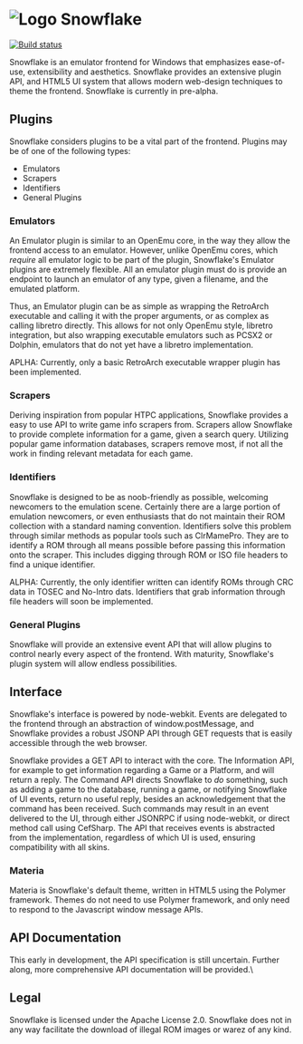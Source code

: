 ![Logo](https://raw.githubusercontent.com/snowflake-frontend/snowflake/master/logo_nes.png) Snowflake
=========
[![Build status](https://ci.appveyor.com/api/projects/status/mhei9fdtja5j04kk)](https://ci.appveyor.com/project/RonnChyran/snowflake)


Snowflake is an emulator frontend for Windows that emphasizes ease-of-use, extensibility and aesthetics. Snowflake provides an extensive plugin API, and HTML5 UI system that allows modern web-design techniques to theme the frontend. Snowflake is currently in pre-alpha. 

Plugins
-------
Snowflake considers plugins to be a vital part of the frontend. 
Plugins may be of one of the following types:
  * Emulators
  * Scrapers
  * Identifiers
  * General Plugins
  
### Emulators
An Emulator plugin is similar to an OpenEmu core, in the way they allow the frontend access to an emulator. However, unlike OpenEmu cores, which _require_ all emulator logic to be part of the plugin, Snowflake's Emulator plugins are extremely flexible. All an emulator plugin must do is provide an endpoint to launch an emulator of any type, given a filename, and the emulated platform. 

Thus, an Emulator plugin can be as simple as wrapping the RetroArch executable and calling it with the proper arguments, or as complex as calling libretro directly. This allows for not only OpenEmu style, libretro integration, but also wrapping executable emulators such as PCSX2 or Dolphin, emulators that do not yet have a libretro implementation. 

APLHA: Currently, only a basic RetroArch executable wrapper plugin has been implemented. 

### Scrapers
Deriving inspiration from popular HTPC applications, Snowflake provides a easy to use API to write game info scrapers from. Scrapers allow Snowflake to provide complete information for a game, given a search query. Utilizing popular game information databases, scrapers remove most, if not all the work in finding relevant metadata for each game.

### Identifiers
Snowflake is designed to be as noob-friendly as possible, welcoming newcomers to the emulation scene. Certainly there are a large portion of emulation newcomers, or even enthusiasts that do not maintain their ROM collection with a standard naming convention. Identifiers solve this problem through similar methods as popular tools such as ClrMamePro. They are to identify a ROM through all means possible before passing this information onto the scraper. This includes digging through ROM or ISO file headers to find a unique identifier. 

ALPHA: Currently, the only identifier written can identify ROMs through CRC data in TOSEC and No-Intro dats. Identifiers that grab information through file headers will soon be implemented.

### General Plugins
Snowflake will provide an extensive event API that will allow plugins to control nearly every aspect of the frontend. With maturity, Snowflake's plugin system will allow endless possibilities.

Interface
---------
Snowflake's interface is powered by node-webkit. Events are delegated to the frontend through an abstraction of window.postMessage, and Snowflake provides a robust JSONP API through GET requests that is easily accessible through the web browser.

Snowflake provides a GET API to interact with the core. The Information API, for example to get information regarding a Game or a Platform, and will return a reply. The Command API directs Snowflake to _do_ something, such as adding a game to the database, running a game, or notifying Snowflake of UI events, return no useful reply, besides an acknowledgement that the command has been received. Such commands may result in an event delivered to the UI, through either JSONRPC if using node-webkit, or direct method call using CefSharp. The API that receives events is abstracted from the implementation, regardless of which UI is used, ensuring compatibility with all skins.

### Materia
Materia is Snowflake's default theme, written in HTML5 using the Polymer framework. Themes do not need to use Polymer framework, and only need to respond to the Javascript window message APIs.

API Documentation
-----------------
This early in development, the API specification is still uncertain. Further along, more comprehensive API documentation will be provided.\

Legal
-----
Snowflake is licensed under the Apache License 2.0. Snowflake does not in any way facilitate the download of illegal ROM images or warez of any kind. 
